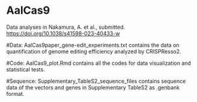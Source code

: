 # AalCas9

Data analyses in Nakamura, A. et al., submitted. https://doi.org/10.1038/s41598-023-40433-w

#Data:
AalCas9paper_gene-edit_experiments.txt contains the data on quantification of genome editing efficiency analyzed by CRISPResso2.

#Code:
AalCas9_plot.Rmd contains all the codes for data visualization and statistical tests.

#Sequence:
Supplementary_TableS2_sequence_files contains sequence data of the vectors and genes in Supplementary TableS2 as .genbank format.